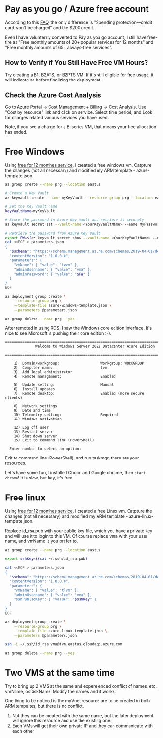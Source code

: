 
# Pay as you go / Azure free account

According to this [FAQ](https://azure.microsoft.com/en-us/pricing/purchase-options/azure-account?icid=azurefaq), the only difference is "Spending protection—credit card won’t be charged" and the $200 credit. 

Even I have volunterrly converted to Pay as you go account, I still have free-tire as "Free monthly amounts of 20+ popular services for 12 months" and "Free monthly amounts of 65+ always-free services".

## How to Verify if You Still Have Free VM Hours?
Try creating a B1, B2ATS, or B2PTS VM.
If it's still eligible for free usage, it will indicate so before finalizing the deployment.

##  Check the Azure Cost Analysis 

Go to Azure Portal → Cost Management + Billing → Cost Analysis.
Use "Cost by resource" link and click on service. Select time period, and Look for charges related various services you have used.

Note, if you see a charge for a B-series VM, that means your free allocation has ended.

# Free Windows 
Using [free for 12 monthes service](https://portal.azure.com/#view/Microsoft_Azure_Billing/FreeServicesBlade), I created a free windows vm. 
Catpture the changes (not all necessary) and modified my ARM template - azure-template.json. 
```bash
az group create --name prg --location eastus

# Create a Key Vault
az keyvault create --name myKeyVault --resource-group prg --location eastus

# Set the Key Vault name
keyVaultName=myKeyVault

# Store the password in Azure Key Vault and retrieve it securely
az keyvault secret set --vault-name <YourKeyVaultName> --name MyPassword --value MyComplex123.password

# Retrieve the password from Azure Key Vault
export PW=$(az keyvault secret show --vault-name <YourKeyVaultName> --name MyPassword --query value -o tsv)
cat <<EOF > parameters.json
{
  "$schema": "https://schema.management.azure.com/schemas/2019-04-01/deploymentParameters.json#",
  "contentVersion": "1.0.0.0",
  "parameters": {
    "vmName": { "value": "twvm" },
    "adminUsername": { "value": "vma" },
    "adminPassword": { "value": "$PW" }
  }
}
EOF

az deployment group create \
    --resource-group prg \
    --template-file azure-windows-template.json \
    --parameters @parameters.json

az group delete --name prg --yes
```
After remoted in using RDS, I saw the Windows core edition interface. It's nice to see Microsoft is pushing their core edition :-). 
```
================================================================================
              Welcome to Windows Server 2022 Datacenter Azure Edition
  ================================================================================

    1)  Domain/workgroup:                   Workgroup: WORKGROUP
    2)  Computer name:                      tvm
    3)  Add local administrator
    4)  Remote management:                  Enabled

    5)  Update setting:                     Manual
    6)  Install updates
    7)  Remote desktop:                     Enabled (more secure clients)

    8)  Network settings
    9)  Date and time
    10) Telemetry setting:                  Required
    11) Windows activation

    12) Log off user
    13) Restart server
    14) Shut down server
    15) Exit to command line (PowerShell)

  Enter number to select an option:
```
Exit to command line (PowerShell), and run taskmgr, there are your resources. 

Let's have some fun, I installed Choco and Google chrome, then ```start chrome```! It is slow, but hey, it's free. 

# Free linux
 Using [free for 12 monthes service](https://portal.azure.com/#view/Microsoft_Azure_Billing/FreeServicesBlade), I created a free Linux vm. 
Catpture the changes (not all necessary) and modified my ARM template - azure-linux-template.json. 

Replace id_rsa.pub with your public key file, which you have a private key and will use it to login to this VM. Of course replace vma with your user name, and vmName is you prefer to.

```bash
az group create --name prg --location eastus

export sshKey=$(cat ~/.ssh/id_rsa.pub)

cat <<EOF > parameters.json
{
  "$schema": "https://schema.management.azure.com/schemas/2019-04-01/deploymentParameters.json#",
  "contentVersion": "1.0.0.0",
  "parameters": {
    "vmName": { "value": "tlvm" },
    "adminUsername": { "value": "vma" },
    "sshPublicKey": { "value": "$sshKey" }
  }
}
EOF

az deployment group create \
    --resource-group prg \
    --template-file azure-linux-template.json \
    --parameters @parameters.json

ssh -i ~/.ssh/id_rsa vma@tvm.eastus.cloudapp.azure.com

az group delete --name prg --yes
```

# Two VMS at the same time
Try to bring up 2 VMS at the same and expereienced conflict of names, etc. vmName, osDiskName. Modify the names and it works. 

One thing to be noticed is the myVnet resource are to be created in both ARM tempaltes, but there is no conflict. 
1. Not they can be created with the same name, but the later deployment will ignore this resource and use the existing one. 
1. Each VMs will get their own private IP and they can communicate with each other